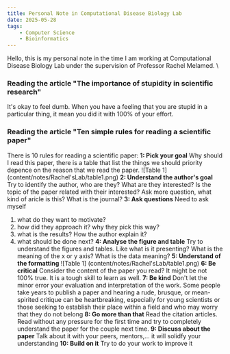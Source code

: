 ```yaml
---
title: Personal Note in Computational Disease Biology Lab
date: 2025-05-28
tags: 
    - Computer Science
    - Bioinformatics
---
```

Hello, this is my personal note in the time I am working at Computational Disease Biology Lab under the supervision of Professor Rachel Melamed. \
### Reading the article "The importance of stupidity in scientific research"
It's okay to feel dumb. When you have a feeling that you are stupid in a particular thing, it mean you did it with 100% of your effort.
### Reading the article "Ten simple rules for reading a scientific paper"
There is 10 rules for reading a scientific paper:
**1: Pick your goal**
Why should I read this paper, there is a table that list the things we should priority depence on the reason that we read the paper. 
![Table 1] (content/notes/Rachel'sLab/table1.png)
**2: Understand the author's goal**
Try to identify the author, who are they? What are they interested? Is the topic of the paper related with their interested?
Ask more question, what kind of aricle is this? What is the journal?
**3: Ask questions**
Need to ask myself
1. what do they want to motivate?
2. how did they approach it? why they pick this way?
4. what is the results? How the author explain it?
5. what should be done next?
**4: Analyse the figure and table**
Try to understand the figures and tables. Like what is it presenting? What is the meaning of the x or y axis? What is the data meaning?
**5: Understand of the formatting**
![Table 1] (content/notes/Rachel'sLab/table1.png)
**6: Be critical**
Consider the content of the paper you read? It might be not 100% true.
It is a tough skill to learn as well.
**7: Be kind**
Don't let the minor error your evaluation and interpretation of the work. 
Some people take years to publish a paper and hearing a rude, brusque, or mean-spirited
critique can be heartbreaking, especially for young scientists or those seeking to establish their place within a field and who may worry that they do not belong
**8: Go more than that**
Read the citation articles. Read without any pressure for the first time and try to completely understand the paper for the couple next time.
**9: Discuss about the paper**
Talk about it with your peers, mentors,... it will solidfy your understanding
**10: Build on it**
Try to do your work to improve it